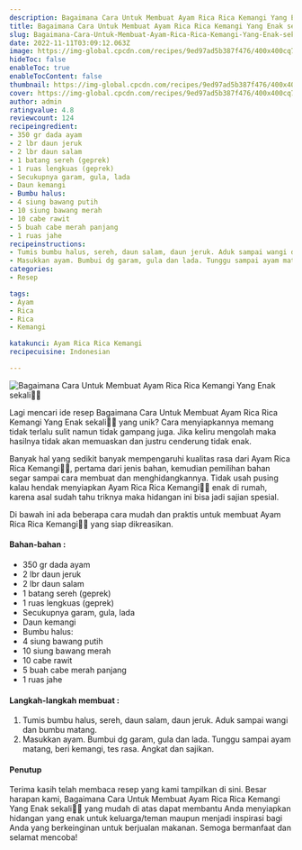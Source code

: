 ```yaml
---
description: Bagaimana Cara Untuk Membuat Ayam Rica Rica Kemangi Yang Enak sekali"
title: Bagaimana Cara Untuk Membuat Ayam Rica Rica Kemangi Yang Enak sekali
slug: Bagaimana-Cara-Untuk-Membuat-Ayam-Rica-Rica-Kemangi-Yang-Enak-sekali
date: 2022-11-11T03:09:12.063Z
image: https://img-global.cpcdn.com/recipes/9ed97ad5b387f476/400x400cq70/photo.jpg
hideToc: false
enableToc: true
enableTocContent: false
thumbnail: https://img-global.cpcdn.com/recipes/9ed97ad5b387f476/400x400cq70/photo.jpg
cover: https://img-global.cpcdn.com/recipes/9ed97ad5b387f476/400x400cq70/photo.jpg
author: admin
ratingvalue: 4.8
reviewcount: 124
recipeingredient:
- 350 gr dada ayam
- 2 lbr daun jeruk
- 2 lbr daun salam
- 1 batang sereh (geprek)
- 1 ruas lengkuas (geprek)
- Secukupnya garam, gula, lada
- Daun kemangi
- Bumbu halus:
- 4 siung bawang putih
- 10 siung bawang merah
- 10 cabe rawit
- 5 buah cabe merah panjang
- 1 ruas jahe
recipeinstructions:
- Tumis bumbu halus, sereh, daun salam, daun jeruk. Aduk sampai wangi dan bumbu matang.
- Masukkan ayam. Bumbui dg garam, gula dan lada. Tunggu sampai ayam matang, beri kemangi, tes rasa. Angkat dan sajikan.
categories:
- Resep

tags:
- Ayam
- Rica
- Rica
- Kemangi

katakunci: Ayam Rica Rica Kemangi
recipecuisine: Indonesian

---
```


![Bagaimana Cara Untuk Membuat Ayam Rica Rica Kemangi Yang Enak sekali👩‍🍳](https://img-global.cpcdn.com/recipes/9ed97ad5b387f476/400x400cq70/photo.jpg)

Lagi mencari ide resep Bagaimana Cara Untuk Membuat Ayam Rica Rica Kemangi Yang Enak sekali👩‍🍳 yang unik? Cara menyiapkannya memang tidak terlalu sulit namun tidak gampang juga. Jika keliru mengolah maka hasilnya tidak akan memuaskan dan justru cenderung tidak enak.

Banyak hal yang sedikit banyak mempengaruhi kualitas rasa dari Ayam Rica Rica Kemangi👩‍🍳, pertama dari jenis bahan, kemudian pemilihan bahan segar sampai cara membuat dan menghidangkannya. Tidak usah pusing kalau hendak menyiapkan Ayam Rica Rica Kemangi👩‍🍳 enak di rumah, karena asal sudah tahu triknya maka hidangan ini bisa jadi sajian spesial.

Di bawah ini ada beberapa cara mudah dan praktis untuk membuat Ayam Rica Rica Kemangi👩‍🍳 yang siap dikreasikan.

<!--inarticleads1-->

#### Bahan-bahan :

- 350 gr dada ayam
- 2 lbr daun jeruk
- 2 lbr daun salam
- 1 batang sereh (geprek)
- 1 ruas lengkuas (geprek)
- Secukupnya garam, gula, lada
- Daun kemangi
- Bumbu halus:
- 4 siung bawang putih
- 10 siung bawang merah
- 10 cabe rawit
- 5 buah cabe merah panjang
- 1 ruas jahe

<!--inarticleads2-->

#### Langkah-langkah membuat :

1. Tumis bumbu halus, sereh, daun salam, daun jeruk. Aduk sampai wangi dan bumbu matang.
1. Masukkan ayam. Bumbui dg garam, gula dan lada. Tunggu sampai ayam matang, beri kemangi, tes rasa. Angkat dan sajikan.

#### Penutup

Terima kasih telah membaca resep yang kami tampilkan di sini. Besar harapan kami, Bagaimana Cara Untuk Membuat Ayam Rica Rica Kemangi Yang Enak sekali👩‍🍳 yang mudah di atas dapat membantu Anda menyiapkan hidangan yang enak untuk keluarga/teman maupun menjadi inspirasi bagi Anda yang berkeinginan untuk berjualan makanan. Semoga bermanfaat dan selamat mencoba!